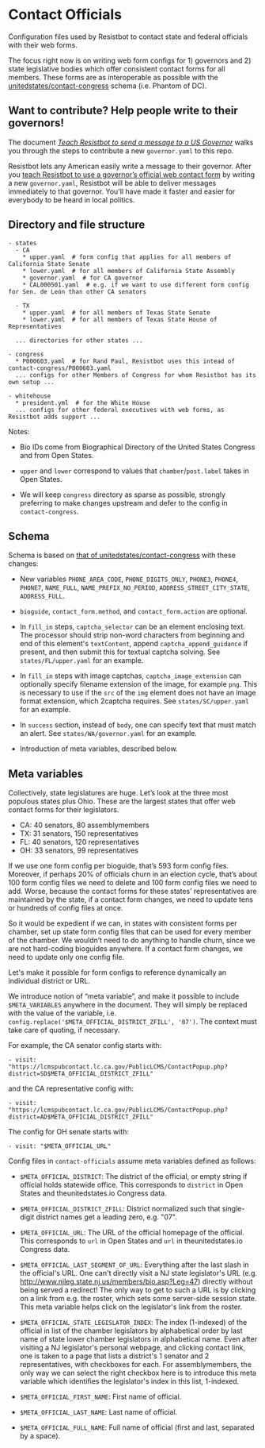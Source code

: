 # Contact Officials

Configuration files used by Resistbot to contact state and federal officials with their web forms.

The focus right now is on writing web form configs for 1) governors and
2) state legislative bodies which offer consistent contact forms for all
members. These forms are as interoperable as possible with the
[unitedstates/contact-congress](https://github.com/unitedstates/contact-congress)
schema (i.e. Phantom of DC).

## Want to contribute? Help people write to their governors!

The document [*Teach Resistbot to send a message to a US Governor*](https://docs.google.com/document/d/1TAXWDPfISgRY_qESNGzfT4tFKFaDF3PPUPLK_vZI4Bs)
walks you through the steps to contribute a new `governor.yaml` to this repo.

Resistbot lets any American easily write a message to their governor. After you
[teach Resistbot to use a governor’s official web contact form](https://docs.google.com/document/d/1TAXWDPfISgRY_qESNGzfT4tFKFaDF3PPUPLK_vZI4Bs)
by writing a new `governor.yaml`, Resistbot will be able to deliver
messages immediately to that governor. You'll have made it faster and
easier for everybody to be heard in local politics.

## Directory and file structure

```
- states
  - CA
    * upper.yaml  # form config that applies for all members of California State Senate
    * lower.yaml  # for all members of California State Assembly
    * governor.yaml  # for CA governor
    * CAL000501.yaml  # e.g. if we want to use different form config for Sen. de León than other CA senators

  - TX
    * upper.yaml  # for all members of Texas State Senate
    * lower.yaml  # for all members of Texas State House of Representatives

  ... directories for other states ...

- congress
  * P000603.yaml  # for Rand Paul, Resistbot uses this intead of contact-congress/P000603.yaml
  ... configs for other Members of Congress for whom Resistbot has its own setup ...

- whitehouse
  * president.yml  # for the White House
  ... configs for other federal executives with web forms, as Resistbot adds support ...
```

Notes:

- Bio IDs come from Biographical Directory of the United States Congress
  and from Open States.

- `upper` and `lower` correspond to values that `chamber`/`post.label` takes in Open States.

- We will keep `congress` directory as sparse as possible, strongly
  preferring to make changes upstream and defer to the config in `contact-congress`.

## Schema

Schema is based on [that of unitedstates/contact-congress](https://github.com/unitedstates/contact-congress/blob/master/documentation/schema.md) with these changes:

* New variables `PHONE_AREA_CODE`, `PHONE_DIGITS_ONLY`, `PHONE3`, `PHONE4`, `PHONE7`, `NAME_FULL`, `NAME_PREFIX_NO_PERIOD`, `ADDRESS_STREET_CITY_STATE`, `ADDRESS_FULL`.

* `bioguide`, `contact_form.method`, and `contact_form.action` are optional.

* In `fill_in` steps, `captcha_selector` can be an element enclosing text.
  The processor should strip non-word characters from beginning and end of this element's `textContent`,
  append `captcha_append_guidance` if present, and then submit this for textual
  captcha solving. See `states/FL/upper.yaml` for an example.

* In `fill_in` steps with image captchas, `captcha_image_extension` can
  optionally specify filename extension of the image, for example `png`. This
  is necessary to use if the `src` of the `img` element does not have an image
  format extension, which 2captcha requires. See `states/SC/upper.yaml`
  for an example.

* In `success` section, instead of `body`, one can specify text that
  must match an alert. See `states/WA/governor.yaml` for an example.

* Introduction of meta variables, described below.

## Meta variables

Collectively, state legislatures are huge. Let’s look at the three most populous states plus Ohio. These are the largest states that offer web contact forms for their legislators.

* CA: 40 senators, 80 assemblymembers
* TX: 31 senators, 150 representatives
* FL: 40 senators, 120 representatives
* OH: 33 senators, 99 representatives

If we use one form config per bioguide, that’s 593 form config files. Moreover, if perhaps 20% of officials churn in an election cycle, that’s about 100 form config files we need to delete and 100 form config files we need to add. Worse, because the contact forms for these states’ representatives are maintained by the state, if a contact form changes, we need to update tens or hundreds of config files at once.

So it would be expedient if we can, in states with consistent forms per chamber, set up state form config files that can be used for every member of the chamber. We wouldn’t need to do anything to handle churn, since we are not hard-coding bioguides anywhere. If a contact form changes, we need to update only one config file.

Let's make it possible for form configs to reference dynamically an individual district or URL.

We introduce notion of “meta variable”, and make it possible to include `$META_VARIABLES` anywhere in the document. They will simply be replaced with the value of the variable, i.e. `config.replace('$META_OFFICIAL_DISTRICT_ZFILL', '07')`. The context must take care of quoting, if necessary.

For example, the CA senator config starts with:
```
- visit: "https://lcmspubcontact.lc.ca.gov/PublicLCMS/ContactPopup.php?district=SD$META_OFFICIAL_DISTRICT_ZFILL"
```
and the CA representative config with:
```
- visit: "https://lcmspubcontact.lc.ca.gov/PublicLCMS/ContactPopup.php?district=AD$META_OFFICIAL_DISTRICT_ZFILL"
```
The config for OH senate starts with:
```
- visit: "$META_OFFICIAL_URL"
```

Config files in `contact-officials` assume meta variables defined as
follows:

- `$META_OFFICIAL_DISTRICT`: The district of the official, or empty
    string if official holds statewide office. This corresponds to
    `district` in Open States and theunitedstates.io Congress data.

- `$META_OFFICIAL_DISTRICT_ZFILL`: District normalized such that
    single-digit district names get a leading zero, e.g. "07".

- `$META_OFFICIAL_URL`: The URL of the official homepage of the
    official. This corresponds to `url` in Open States and `url` in
    theunitedstates.io Congress data.

- `$META_OFFICIAL_LAST_SEGMENT_OF_URL`: Everything after the last slash
    in the official's URL. One can't directly visit a NJ state
    legislator's URL (e.g.
    http://www.njleg.state.nj.us/members/bio.asp?Leg=47) directly without
    being served a redirect! The only way to get to such a URL is by
    clicking on a link from e.g. the roster, which sets some server-side
    session state. This meta variable helps click on the legislator's
    link from the roster.

- `$META_OFFICIAL_STATE_LEGISLATOR_INDEX`: The index (1-indexed) of the
    official in list of the chamber legislators by alphabetical order by
    last name of state lower chamber legislators in alphabetical name.
    Even after visiting a NJ legislator's personal webpage, and clicking
    contact link, one is taken to a page that lists a district's 1 senator
    and 2 representatives, with checkboxes for each. For assemblymembers,
    the only way we can select the right checkbox here is to introduce
    this meta variable which identifies the legislator's index in this list,
    1-indexed.

- `$META_OFFICIAL_FIRST_NAME`: First name of official.

- `$META_OFFICIAL_LAST_NAME`: Last name of official.

- `$META_OFFICIAL_FULL_NAME`: Full name of official (first and
  last, separated by a space).
